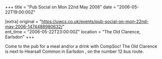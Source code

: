 +++
title = "Pub Social on Mon 22nd May 2006"
date = "2006-05-22T19:00:00Z"

[extra]
original = "https://uwcs.co.uk/events/pub-social-on-mon-22nd-may-2006-1474488980632/"    
ent_time = "2006-05-22T23:00:00Z"
location = "The Old Clarence, Earlsdon"
+++

Come to the pub for a meal and/or a drink with CompSoc\! The Old Clarence is next to Hearsall Common in Earlsdon , on the number 12 bus route.

